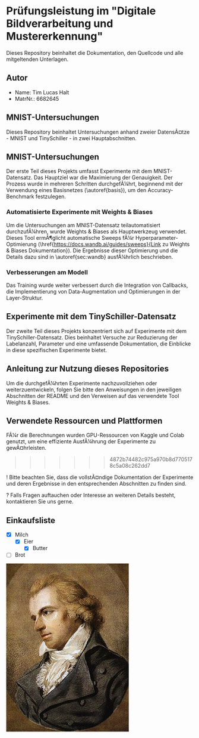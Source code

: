 # Prüfungsleistung im "Digitale Bildverarbeitung und Mustererkennung"

Dieses Repository beinhaltet die Dokumentation, den Quellcode und alle mitgeltenden Unterlagen.

## Autor

- Name:     Tim Lucas Halt
- MatrNr.:  6682645

## MNIST-Untersuchungen

Dieses Repository beinhaltet Untersuchungen anhand zweier DatensÃ¤tze - MNIST und TinySchiller - in zwei Hauptabschnitten.

## MNIST-Untersuchungen
Der erste Teil dieses Projekts umfasst Experimente mit dem MNIST-Datensatz. Das Hauptziel war die Maximierung der Genauigkeit. Der Prozess wurde in mehreren Schritten durchgefÃ¼hrt, beginnend mit der Verwendung eines Basisnetzes (\autoref{basis}), um den Accuracy-Benchmark festzulegen. 

### Automatisierte Experimente mit Weights & Biases
Um die Untersuchungen am MNIST-Datensatz teilautomatisiert durchzufÃ¼hren, wurde Weights & Biases als Hauptwerkzeug verwendet. Dieses Tool ermÃ¶glicht automatische Sweeps fÃ¼r Hyperparameter-Optimierung (\href{https://docs.wandb.ai/guides/sweeps}{Link zu Weights & Biases Dokumentation}). Die Ergebnisse dieser Optimierung und die Details dazu sind in \autoref{sec:wandb} ausfÃ¼hrlich beschrieben.

### Verbesserungen am Modell
Das Training wurde weiter verbessert durch die Integration von Callbacks, die Implementierung von Data-Augmentation und Optimierungen in der Layer-Struktur.

## Experimente mit dem TinySchiller-Datensatz
Der zweite Teil dieses Projekts konzentriert sich auf Experimente mit dem TinySchiller-Datensatz. Dies beinhaltet Versuche zur Reduzierung der Labelanzahl, Parameter und eine umfassende Dokumentation, die Einblicke in diese spezifischen Experimente bietet.

## Anleitung zur Nutzung dieses Repositories
Um die durchgefÃ¼hrten Experimente nachzuvollziehen oder weiterzuentwickeln, folgen Sie bitte den Anweisungen in den jeweiligen Abschnitten der README und den Verweisen auf das verwendete Tool Weights & Biases.

## Verwendete Ressourcen und Plattformen
FÃ¼r die Berechnungen wurden GPU-Ressourcen von Kaggle und Colab genutzt, um eine effiziente AusfÃ¼hrung der Experimente zu gewÃ¤hrleisten.
>>>>>>> 4872b74482c975a970b8d7705178c5a08c262dd7


! Bitte beachten Sie, dass die vollstÃ¤ndige Dokumentation der Experimente und deren Ergebnisse in den entsprechenden Abschnitten zu finden sind.

? Falls Fragen auftauchen oder Interesse an weiteren Details besteht, kontaktieren Sie uns gerne.

## Einkaufsliste
- [x] Milch
    - [x] Eier
        - [x] Butter
- [ ] Brot

![schönes Bild](schiller.jpg)
